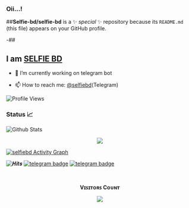 ### Oii...!

##**Selfie-bd/selfie-bd** is a ✨ _special_ ✨ repository because its `README.md` (this file) appears on your GitHub profile.

-##
## I am [SELFIE BD](https://telegram.dog/Selfiebd)

- 🔭 I’m currently working on telegram bot

- 📫 How to reach me: [@selfiebd](https://telegram.dog/selfiebd)(Telegram)

![Profile Views](https://hits.seeyoufarm.com/api/count/incr/badge.svg?url=https://github.com/selfie-bd/&title=Profile%20Views)


### Status 📈

![Github Stats](https://github-readme-stats.vercel.app/api?username=selfie-bd&show_icons=true&title_color=333&icon_color=333&include_all_commits=true&theme=onedark&cache_seconds=86400)


<p align="center">
  <a href="https://github.com/selfie-bd">
    <img src="https://github-readme-streak-stats.herokuapp.com/?user=selfie-bd#version3"/>
  </a>
</p>
<a href="https://github.com/selfie-bd"><img alt="selfiebd Activity Graph" src="https://activity-graph.herokuapp.com/graph?username=selfie-bd&bg_color=1F222E&color=F8D866&line=F85D7F&point=FFFFFF&hide_border=true" /></a>


![𝑯𝒊𝒕𝒔](https://hits.seeyoufarm.com/api/count/incr/badge.svg?url=https://github.com/selfie-bd/&title=𝑯𝒊𝒕𝒔)   [![telegram badge](https://img.shields.io/badge/Selfiebd-30302f?style=flat&logo=telegram)](https://telegram.dog/selfiebd)  [![telegram badge](https://img.shields.io/badge/GroupDcBOTS-30302f?style=flat&logo=telegram)](https://telegram.dog/groupdcbots)


<br><p align="center"><b>Vɪꜱɪᴛᴏʀꜱ Cᴏᴜɴᴛ</b></p>  
<p align="center"><img align="center" src="https://profile-counter.glitch.me/{selfie-bd}/count.svg" /></p> 
